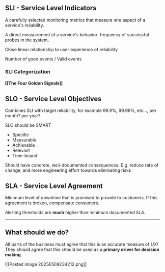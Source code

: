 ## SLI - Service Level Indicators

A carefully selected monitoring metrics that measure one aspect of a service's reliability.

A direct measurement of a service's behavior: frequency of successful probes in the system. 

Close linear relationship to user experience of reliability

Number of good events / Valid events
### SLI Categorization

#### [[The Four Golden Signals]]

## SLO - Service Level Objectives

Combines SLI with target reliability, for example 99.9%, 99.99%, etc..., per month? per year?

SLO should be SMART
- Specific
- Measurable
- Achievable
- Relevant
- Time-bound

Should have concrete, well-documented consequences. E.g. reduce rate of change, and more engineering effort towards eliminating risks

## SLA - Service Level Agreement

Minimum level of downtime that is promised to provide to customers. If this agreement is broken, compensate consumers.

Alerting thresholds are **much** higher than minimum documented SLA.

---
## What should we do?

All parts of the business must agree that this is an accurate measure of *UX*! They should agree that this should be used as a **primary driver for decision making**.

![[Pasted image 20250508234212.png]]


